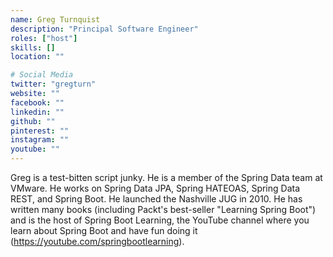 ```yaml
---
name: Greg Turnquist
description: "Principal Software Engineer"
roles: ["host"]
skills: []
location: ""

# Social Media
twitter: "gregturn"
website: ""
facebook: ""
linkedin: ""
github: ""
pinterest: ""
instagram: ""
youtube: ""
---
```

<!-- markdownlint-disable MD041-->
Greg is a test-bitten script junky. He is a member of the Spring Data team at VMware. He works on Spring Data JPA, Spring HATEOAS, Spring Data REST, and Spring Boot. He launched the Nashville JUG in 2010. He has written many books (including Packt's best-seller "Learning Spring Boot") and is the host of Spring Boot Learning, the YouTube channel where you learn about Spring Boot and have fun doing it (https://youtube.com/springbootlearning).